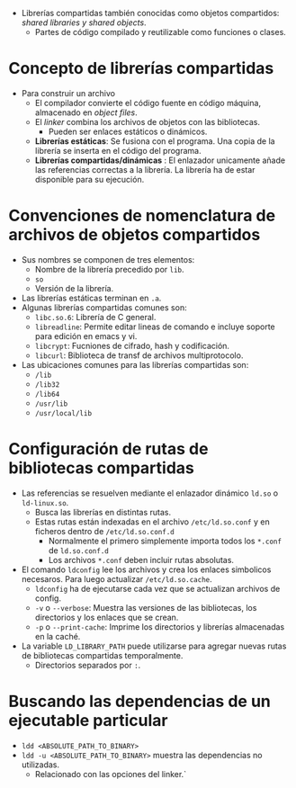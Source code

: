 * Librerías compartidas también conocidas como objetos compartidos: _shared libraries y shared objects_.
  * Partes de código compilado y reutilizable como funciones o clases.

# Concepto de librerías compartidas
* Para construir un archivo
  * El compilador convierte el código fuente en código máquina, almacenado en _object files_.
  * El _linker_ combina los archivos de objetos con las bibliotecas.
    * Pueden ser enlaces estáticos o dinámicos.
  * **Librerías estáticas**: Se fusiona con el programa. Una copia de la librería se inserta en el código del programa.
  * **Librerías compartidas/dinámicas** : El enlazador unicamente añade las referencias correctas a la librería. La librería ha de estar disponible para su ejecución.

# Convenciones de nomenclatura de archivos de objetos compartidos
* Sus nombres se componen de tres elementos:
  * Nombre de la librería precedido por `lib`.
  * `so`
  * Versión de la librería.
* Las librerías estáticas terminan en `.a`.
* Algunas librerías compartidas comunes son:
  * `libc.so.6`: Librería de C general.
  * `libreadline`: Permite editar lineas de comando e incluye soporte para edición en emacs y vi.
  * `libcrypt`: Fucniones de cifrado, hash y codificación.
  * `libcurl`: Biblioteca de transf de archivos multiprotocolo.
* Las ubicaciones comunes para las librerías compartidas son:
  * `/lib`
  * `/lib32`
  * `/lib64`
  * `/usr/lib`  
  * `/usr/local/lib`

# Configuración de rutas de bibliotecas compartidas
* Las referencias se resuelven mediante el enlazador dinámico `ld.so` o `ld-linux.so`.
  * Busca las librerías en distintas rutas.
  * Estas rutas están indexadas en el archivo `/etc/ld.so.conf` y en ficheros dentro de `/etc/ld.so.conf.d`
    * Normalmente el primero simplemente importa todos los `*.conf` de `ld.so.conf.d`
    * Los archivos `*.conf`  deben incluir rutas absolutas.
* El comando `ldconfig` lee los archivos y crea los enlaces simbolicos necesaros. Para luego actualizar `/etc/ld.so.cache`.
  * `ldconfig` ha de ejecutarse cada vez que se actualizan archivos de config. 
  * `-v` o `--verbose`: Muestra las versiones de las bibliotecas, los directorios y los enlaces que se crean.
  * `-p` o `--print-cache`: Imprime los directorios y librerías almacenadas en la caché.
* La variable `LD_LIBRARY_PATH` puede utilizarse para agregar nuevas rutas de bibliotecas compartidas temporalmente.
  * Directorios separados por `:`.

# Buscando las dependencias de un ejecutable particular
* `ldd <ABSOLUTE_PATH_TO_BINARY>`
* `ldd -u <ABSOLUTE_PATH_TO_BINARY>` muestra las dependencias no utilizadas.
  * Relacionado con las opciones del linker.`
